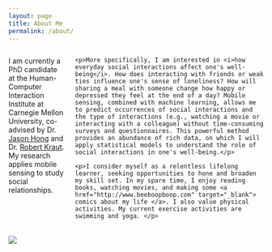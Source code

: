 ```yaml
---
layout: page
title: About Me
permalink: /about/
---
```

<div class="typegrid-container">

  <div class="desktop-9 columns">
    <p>I am currently a PhD candidate at the Human-Computer Interaction Institute at Carnegie Mellon University, co-advised by Dr. <a href="http://www.cs.cmu.edu/~jasonh/" target="_blank">Jason Hong</a> and Dr. <a href="https://hcii.cmu.edu/people/robert-kraut" target="_blank">Robert Kraut</a>. My research applies mobile sensing to study social relationships. </p>

    <p>More specifically, I am interested in <i>how everyday social interactions affect one's well-being</i>. How does interacting with friends or weak ties influence one's sense of loneliness? How will sharing a meal with someone change how happy or depressed they feel at the end of a day? Mobile sensing, combined with machine learning, allows me to predict occurrences of social interactions and the type of interactions (e.g., watching a movie or interacting with a colleague) without time-consuming surveys and questionnaires. This powerful method provides an abundance of rich data, on which I will apply statistical models to understand the role of social interactions in one's well-being.</p>

    <p>I consider myself as a relentless lifelong learner, seeking opportunities to hone and broaden my skill set. In my spare time, I enjoy reading books, watching movies, and making some <a href="http://www.beeboopboop.com" target="_blank"> comics about my life </a>. I also value physical activities. My current exercise activities are swimming and yoga. </p>
  </div>

  <div class="desktop-3 columns" style="padding-left:0px; padding-top:18px;">
      <!-- <h5>Siyan Zhao</h5>
      <h5>SI-yen JOW</h5> -->
    <img class="logo-img" src="{{ site.baseurl }}/images/2018chi.jpg"/>

  </div>
</div>
